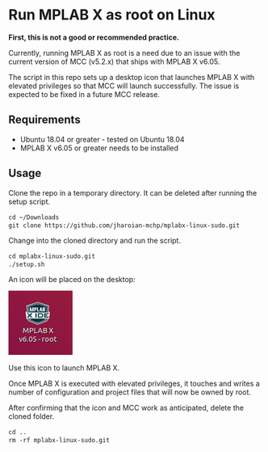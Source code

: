 # Run MPLAB X as root on Linux

**First, this is not a good or recommended practice.**  

Currently, running MPLAB X as root is a need due to an issue with the current version of MCC (v5.2.x) that ships with MPLAB X v6.05.

The script in this repo sets up a desktop icon that launches MPLAB X with elevated privileges so that MCC will launch successfully.  The issue is expected to be fixed in a future MCC release.

## Requirements

- Ubuntu 18.04 or greater - tested on Ubuntu 18.04
- MPLAB X v6.05 or greater needs to be installed

## Usage

Clone the repo in a temporary directory.  It can be deleted after running the setup script.

```
cd ~/Downloads
git clone https://github.com/jharoian-mchp/mplabx-linux-sudo.git
```

 Change into the cloned directory and run the script.

```
cd mplabx-linux-sudo.git
./setup.sh
```

An icon will be placed on the desktop:

![MPLAB X Icon on Desktop](https://raw.githubusercontent.com/jharoian-mchp/mplabx-linux-sudo/main/images/MPLABX-icon.png)

Use this icon to launch MPLAB X.  

Once MPLAB X is executed with elevated privileges, it touches and writes a number of configuration and project files that will now be owned by root.

After confirming that the icon and MCC work as anticipated, delete the cloned folder.

```
cd ..
rm -rf mplabx-linux-sudo.git
```

